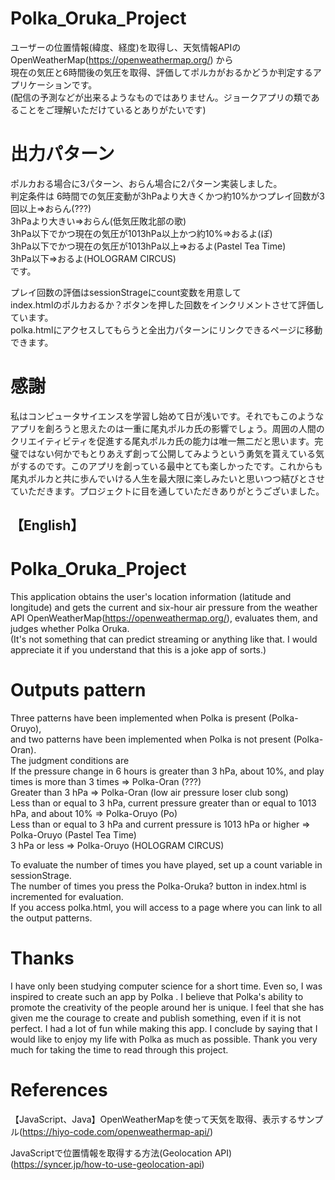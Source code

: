# Polka_Oruka_Project  
ユーザーの位置情報(緯度、経度)を取得し、天気情報APIのOpenWeatherMap(https://openweathermap.org/) から  
現在の気圧と6時間後の気圧を取得、評価してポルカがおるかどうか判定するアプリケーションです。  
(配信の予測などが出来るようなものではありません。ジョークアプリの類であることをご理解いただけているとありがたいです)  
  
# 出力パターン  
ポルカおる場合に3パターン、おらん場合に2パターン実装しました。  
判定条件は 
6時間での気圧変動が3hPaより大きくかつ約10%かつプレイ回数が3回以上⇒おらん(???)  
3hPaより大きい⇒おらん(低気圧敗北部の歌)  
3hPa以下でかつ現在の気圧が1013hPa以上かつ約10%⇒おるよ(ぽ)  
3hPa以下でかつ現在の気圧が1013hPa以上⇒おるよ(Pastel Tea Time)  
3hPa以下⇒おるよ(HOLOGRAM CIRCUS)  
です。

プレイ回数の評価はsessionStrageにcount変数を用意して  
index.htmlのポルカおるか？ボタンを押した回数をインクリメントさせて評価しています。  
polka.htmlにアクセスしてもらうと全出力パターンにリンクできるページに移動できます。
  
# 感謝  
私はコンピュータサイエンスを学習し始めて日が浅いです。それでもこのようなアプリを創ろうと思えたのは一重に尾丸ポルカ氏の影響でしょう。周囲の人間のクリエイティビティを促進する尾丸ポルカ氏の能力は唯一無二だと思います。完璧ではない何かでもとりあえず創って公開してみようという勇気を貰えている気がするのです。このアプリを創っている最中とても楽しかったです。これからも尾丸ポルカと共に歩んでいける人生を最大限に楽しみたいと思いつつ結びとさせていただきます。プロジェクトに目を通していただきありがとうございました。
  
  
## 【English】  
# Polka_Oruka_Project 
This application obtains the user's location information (latitude and longitude) and gets the current and six-hour air pressure from the weather API OpenWeatherMap(https://openweathermap.org/), evaluates them, and judges whether Polka Oruka.  
(It's not something that can predict streaming or anything like that. I would appreciate it if you understand that this is a joke app of sorts.)   
  
# Outputs pattern  
Three patterns have been implemented when Polka is present (Polka-Oruyo),   
and two patterns have been implemented when Polka is not present (Polka-Oran).  
The judgment conditions are  
If the pressure change in 6 hours is greater than 3 hPa, about 10%, and play times is more than 3 times => Polka-Oran (???)  
Greater than 3 hPa => Polka-Oran (low air pressure loser club song)  
Less than or equal to 3 hPa, current pressure greater than or equal to 1013 hPa, and about 10% => Polka-Oruyo (Po)  
Less than or equal to 3 hPa and current pressure is 1013 hPa or higher => Polka-Oruyo (Pastel Tea Time)  
3 hPa or less ⇒ Polka-Oruyo (HOLOGRAM CIRCUS)  
  
To evaluate the number of times you have played, set up a count variable in sessionStrage.  
The number of times you press the Polka-Oruka? button in index.html is incremented for evaluation.  
If you access polka.html, you will access to a page where you can link to all the output patterns.  
  
# Thanks  
I have only been studying computer science for a short time. Even so, I was inspired to create such an app by Polka . I believe that Polka's ability to promote the creativity of the people around her is unique. I feel that she has given me the courage to create and publish something, even if it is not perfect. I had a lot of fun while making this app. I conclude by saying that I would like to enjoy my life with Polka as much as possible. Thank you very much for taking the time to read through this project.
  

# References    
【JavaScript、Java】OpenWeatherMapを使って天気を取得、表示するサンプル(https://hiyo-code.com/openweathermap-api/)  
  
JavaScriptで位置情報を取得する方法(Geolocation API)(https://syncer.jp/how-to-use-geolocation-api)  
